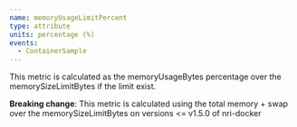 ```yaml
---
name: memoryUsageLimitPercent
type: attribute
units: percentage (%)
events:
  - ContainerSample
---
```


This metric is calculated as the memoryUsageBytes percentage over the memorySizeLimitBytes if the limit exist.

**Breaking change**: This metric is calculated using the total memory + swap over the memorySizeLimitBytes on versions <= v1.5.0 of nri-docker